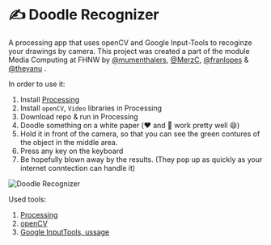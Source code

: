 # ✍️ Doodle Recognizer
A processing app that uses openCV and Google Input-Tools to recoginze your drawings by camera. This project was created a part of the module Media Computing at FHNW by [@mumenthalers](https://github.com/mumenthalers), [@MerzC](https://github.com/MerzC), [@franlopes](https://github.com/franlopes) & [@theyanu](https://github.com/theyanu) .

In order to use it:
1. Install [Processing](https://processing.org/)
2. Install `openCV`, `Video` libraries in Processing
3. Download repo & run in Processing
4. Doodle something on a white paper (❤️ and 🚪 work pretty well 😄)
5. Hold it in front of the camera, so that you can see the green contures of the object in the middle area.
6. Press any key on the keyboard
7. Be hopefully blown away by the results. (They pop up as quickly as your internet conntection can handle it)

![Doodle Recognizer](http://image.ibb.co/mriPV5/shape.png)

Used tools:
1. [Processing](https://processing.org/)
2. [openCV](https://github.com/atduskgreg/opencv-processing)
3. [Google InputTools, ussage](https://github.com/Jdruwe/drawing-recognition)
